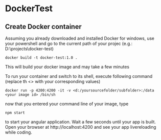 # DockerTest

## Create Docker container
Assuming you already downloaded and installed Docker for windows, use your powershell and go 
to the current path of your projec (e.g.: D:\projects\docker-test)

```docker build -t docker-test:1.0 .```

This will build your docker image and may take a few minutes

To run your container and switch to its shell, execute following command 
(replace th <> with your corresponding values)

```docker run -p 4200:4200 -it -v <d:/yoursourcefolder/subfolder>:/data <your image id> /bin/sh```

now that you entered your command line of your image, type 

```npm start```

to start your angular application. Wait a few seconds until your app is built. 
Open your browser at http://localhost:4200 and see your app livereloading while coding.
